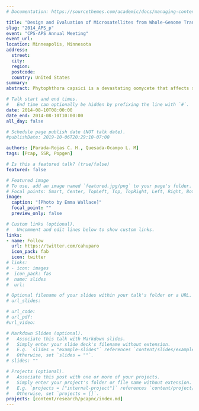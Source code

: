 ```yaml
---
# Documentation: https://sourcethemes.com/academic/docs/managing-content/

title: "Design and Evaluation of Microsatellites from Whole-Genome Transcript Sequences in *Phytophthora* *capsici*."
slug: "2014_APS_p"
event: "CPS-APS Annual Meeting"
event_url: 
location: Minneapolis, Minnesota
address:
  street:
  city:
  region:
  postcode:
  country: United States
summary:
abstract: Phytophthora capsici is a devastating oomycete that affects solanaceous, cucurbitaceous, fabaceous and other crops in the United States (US) and worldwide. Research on the genetic structure of this pathogen has increased in recent decades; however, such studies have used limited markers due to the absence of genomic resources for *P. capsici*. The recent release of the *P. capsici* genome allows for design of whole-genome markers for genetic studies.  Microsatellites or simple sequence repeats (SSRs) have been a preferred marker due to their co-dominant nature and high polymorphism. Identifying SSRs associated with transcript sequences is of interest since they constitute annotated markers with a predicted function. In this study, we used an in silico approach to identify SSRs in *P. capsici* whole-genome transcript sequences and to design primers for genetic analyses. Using the MIcroSAtellite identification tool (MISA), the total number of 1–6 bp perfect SSRs detected in *P. capsici* transcript sequences (19,805) represented 9.36% (1,855 SSRs) of the transcripts. Identified SSRs mainly included trinucleotide repeats, of which repeat motif AAG was the most abundant (7.92%).  Primers were designed for detected SSRs; a subset was evaluated in a diverse set of *P. capsici* isolates, and several were found to be polymorphic. The identified SSRs improve the current resources of molecular markers for this pathogen, which will facilitate *P. capsici* genetic studies in the US.

# Talk start and end times.
#   End time can optionally be hidden by prefixing the line with `#`.
date: 2014-08-10T08:00:00
date_end: 2014-08-10T10:00:00
all_day: false

# Schedule page publish date (NOT talk date).
#publishDate: 2019-10-06T20:29:10-07:00

authors: [Parada-Rojas C. H., Quesada-Ocampo L. M]
tags: [Pcap, SSR, Popgen]

# Is this a featured talk? (true/false)
featured: false

# Featured image
# To use, add an image named `featured.jpg/png` to your page's folder. 
# Focal points: Smart, Center, TopLeft, Top, TopRight, Left, Right, BottomLeft, Bottom, BottomRight.
image:
  caption: "[Photo by Emma Wallace]"
  focal_point: ""
  preview_only: false

# Custom links (optional).
#   Uncomment and edit lines below to show custom links.
links:
- name: Follow
  url: https://twitter.com/cahuparo
  icon_pack: fab
  icon: twitter
# links:
# - icon: images
#  icon_pack: fas
#  name: slides
#  url:  

# Optional filename of your slides within your talk's folder or a URL.
# url_slides:

# url_code:
# url_pdf:
#url_video:

# Markdown Slides (optional).
#   Associate this talk with Markdown slides.
#   Simply enter your slide deck's filename without extension.
#   E.g. `slides = "example-slides"` references `content/slides/example-slides.md`.
#   Otherwise, set `slides = ""`.
# slides: ""

# Projects (optional).
#   Associate this post with one or more of your projects.
#   Simply enter your project's folder or file name without extension.
#   E.g. `projects = ["internal-project"]` references `content/project/deep-learning/index.md`.
#   Otherwise, set `projects = []`.
projects: [content/research/pcapnc/index.md]
---
```


